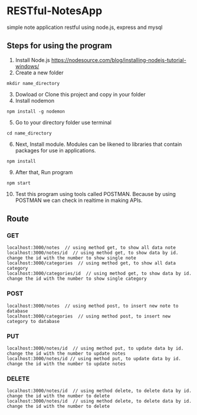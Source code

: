 # RESTful-NotesApp
simple note application restful using node.js, express and mysql

## Steps for using the program
1. Install Node.js
https://nodesource.com/blog/installing-nodejs-tutorial-windows/
2. Create a new folder
```
mkdir name_directory
```
3. Dowload or Clone this project and copy in your folder
4. Install nodemon
```
npm install -g nodemon
```
5. Go to your directory folder use terminal
```
cd name_directory
```
6. Next, Install module. Modules can be likened to libraries that contain packages for use in applications.
```
npm install
```
9. After that, Run program
```
npm start
```
10. Test this program using tools called POSTMAN. Because by using POSTMAN we can check in realtime in making APIs.

## Route
### GET
```
localhost:3000/notes  // using method get, to show all data note
localhost:3000/notes/id  // using method get, to show data by id. change the id with the number to show single note
localhost:3000/categories  // using method get, to show all data category
localhost:3000/categories/id  // using method get, to show data by id. change the id with the number to show single category
```
### POST
```
localhost:3000/notes  // using method post, to insert new note to database
localhost:3000/categories  // using method post, to insert new category to database
```
### PUT
```
localhost:3000/notes/id  // using method put, to update data by id. change the id with the number to update notes
localhost:3000/notes/id // using method put, to update data by id. change the id with the number to update notes
```
### DELETE
```
localhost:3000/notes/id  // using method delete, to delete data by id. change the id with the number to delete
localhost:3000/notes/id  // using method delete, to delete data by id. change the id with the number to delete
```
